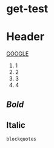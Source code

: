 # get-test
# Header
[GOOGLE](https://www.google.com/)  
1. 1
2. 2
3. 3
4. 4 
## *Bold*
## **Italic**
`blockquotes`
